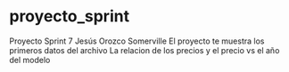 # proyecto_sprint
Proyecto Sprint 7 Jesús Orozco Somerville
El proyecto te muestra los primeros datos del archivo
La relacion de los precios
y el precio vs el año del modelo